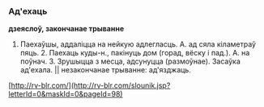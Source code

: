 ### Ад'ехаць
**дзеяслоў, закончанае трыванне**

1. Паехаўшы, аддаліцца на нейкую адлегласць. А. ад сяла кіламетраў пяць. 2. Паехаць куды-н., пакінуць дом (горад, вёску і пад.). А. на поўнач. 3. Зрушыцца з месца, адсунуцца (размоўнае). Засаўка ад'ехала. || незакончанае трыванне: ад'язджаць.

<a rel="author">[http://rv-blr.com/](http://rv-blr.com/slounik.jsp?letterId=0&maskId=0&pageId=98)</a>
